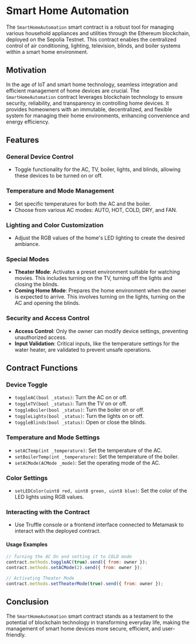 # Smart Home Automation

The `SmartHomeAutomation` smart contract is a robust tool for managing various household appliances and utilities through the Ethereum blockchain, deployed on the Sepolia Testnet. This contract enables the centralized control of air conditioning, lighting, television, blinds, and boiler systems within a smart home environment.

## Motivation

In the age of IoT and smart home technology, seamless integration and efficient management of home devices are crucial. The `SmartHomeAutomation` contract leverages blockchain technology to ensure security, reliability, and transparency in controlling home devices. It provides homeowners with an immutable, decentralized, and flexible system for managing their home environments, enhancing convenience and energy efficiency.

## Features

### General Device Control
- Toggle functionality for the AC, TV, boiler, lights, and blinds, allowing these devices to be turned on or off.

### Temperature and Mode Management
- Set specific temperatures for both the AC and the boiler.
- Choose from various AC modes: AUTO, HOT, COLD, DRY, and FAN.

### Lighting and Color Customization
- Adjust the RGB values of the home's LED lighting to create the desired ambiance.

### Special Modes
- **Theater Mode**: Activates a preset environment suitable for watching movies. This includes turning on the TV, turning off the lights and closing the blinds.
- **Coming Home Mode**: Prepares the home environment when the owner is expected to arrive. This involves turning on the lights, turning on the AC and opening the blinds.

### Security and Access Control
- **Access Control**: Only the owner can modify device settings, preventing unauthorized access.
- **Input Validation**: Critical inputs, like the temperature settings for the water heater, are validated to prevent unsafe operations.

## Contract Functions

### Device Toggle
- `toggleAC(bool _status)`: Turn the AC on or off.
- `toggleTV(bool _status)`: Turn the TV on or off.
- `toggleBoiler(bool _status)`: Turn the boiler on or off.
- `toggleLights(bool _status)`: Turn the lights on or off.
- `toggleBlinds(bool _status)`: Open or close the blinds.

### Temperature and Mode Settings
- `setACTemp(int _temperature)`: Set the temperature of the AC.
- `setBoilerTemp(int _temperature)`: Set the temperature of the boiler.
- `setACMode(ACMode _mode)`: Set the operating mode of the AC.

### Color Settings
- `setLEDColor(uint8 red, uint8 green, uint8 blue)`: Set the color of the LED lights using RGB values.

### Interacting with the Contract
- Use Truffle console or a frontend interface connected to Metamask to interact with the deployed contract.

#### Usage Examples

```javascript
// Turning the AC On and setting it to COLD mode
contract.methods.toggleAC(true).send({ from: owner });
contract.methods.setACMode(2).send({ from: owner });

// Activating Theater Mode
contract.methods.setTheaterMode(true).send({ from: owner });
```

## Conclusion

The `SmartHomeAutomation` smart contract stands as a testament to the potential of blockchain technology in transforming everyday life, making the management of smart home devices more secure, efficient, and user-friendly.
